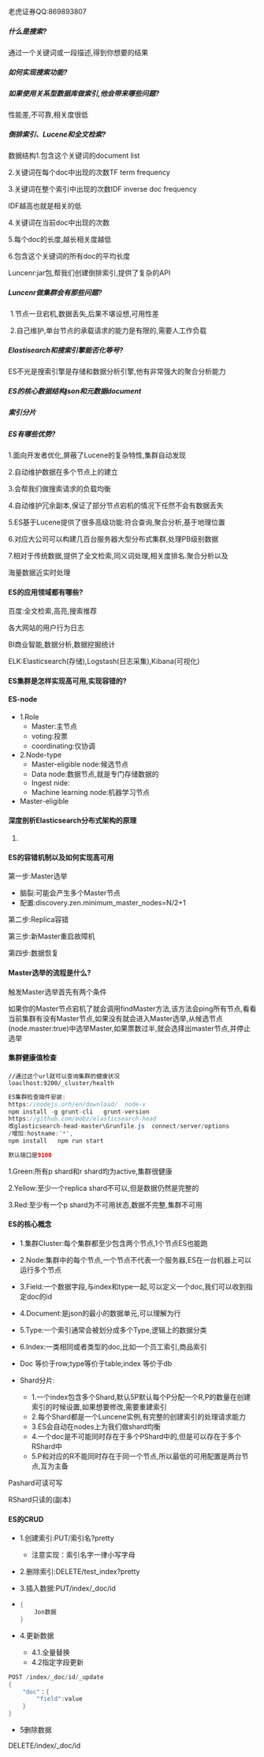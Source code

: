老虎证券QQ:869893807 

##### 什么是搜索? 

通过一个关键词或一段描述,得到你想要的结果

##### 如何实现搜索功能?

##### 如果使用关系型数据库做索引,他会带来哪些问题?

性能差,不可靠,相关度很低

##### 倒排索引、Lucene和全文检索?

数据结构1.包含这个关键词的document list

2.关键词在每个doc中出现的次数TF term frequency

3.关键词在整个索引中出现的次数IDF inverse doc frequency

IDF越高也就是相关的低

4.关键词在当前doc中出现的次数

5.每个doc的长度,越长相关度越低

6.包含这个关键词的所有doc的平均长度

Luncenr:jar包,帮我们创建倒排索引,提供了复杂的API

##### Luncenr做集群会有那些问题?

​	1.节点一旦宕机,数据丢失,后果不堪设想,可用性差

​	2.自己维护,单台节点的承载请求的能力是有限的,需要人工作负载

##### Elastisearch和搜索引擎能否化等号?

ES不光是搜索引擎是存储和数据分析引擎,他有非常强大的聚合分析能力



##### ES的核心数据结构json和元数据document

##### 索引分片

##### ES有哪些优势?

1.面向开发者优化,屏蔽了Lucene的复杂特性,集群自动发现

2.自动维护数据在多个节点上的建立

3.会帮我们做搜索请求的负载均衡

4.自动维护冗余副本,保证了部分节点宕机的情况下任然不会有数据丢失

5.ES基于Lucene提供了很多高级功能:符合查询,聚合分析,基于地理位置

6.对应大公司可以构建几百台服务器大型分布式集群,处理PB级别数据

7.相对于传统数据,提供了全文检索,同义词处理,相关度排名.聚合分析以及

海量数据近实时处理

#### ES的应用领域都有哪些?

百度:全文检索,高亮,搜索推荐

各大网站的用户行为日志

BI商业智能,数据分析,数据挖掘统计

ELK:Elasticsearch(存储),Logstash(日志采集),Kibana(可视化)

#### ES集群是怎样实现高可用,实现容错的?





#### ES-node

- 1.Role 
  - Master:主节点
  - voting:投票
  - coordinating:仅协调
- 2.Node-type
  - Master-eligible node:候选节点
  - Data node:数据节点,就是专门存储数据的
  - Ingest nide:
  - Machine learning node:机器学习节点
- Master-eligible

#### 深度剖析Elasticsearch分布式架构的原理

1. 

#### ES的容错机制以及如何实现高可用

第一步:Master选举

- 脑裂:可能会产生多个Master节点
- 配置:discovery.zen.minimum_master_nodes=N/2+1

第二步:Replica容错

第三步:新Master重启故障机

第四步:数据恢复

#### Master选举的流程是什么?

触发Master选举首先有两个条件

如果你的Master节点宕机了就会调用findMaster方法,该方法会ping所有节点,看看当前集群有没有Master节点,如果没有就会进入Master选举,从候选节点(node.master:true)中选举Master,如果票数过半,就会选择出master节点,并停止选举

#### 集群健康值检查

```http
//通过这个url就可以查询集群的健康状况
loaclhost:9200/_cluster/health
```

```java
ES集群检查插件安装:
https://nodejs.orh/en/download/  node-v
npm install -g grunt-cli   grunt-version
https://github.com/mobz/elasticsearch-head
改glasticsearch-head-master\Grunfile.js  connect/server/options
/增加:hostname:'*',
npm install   npm run start

默认端口是9100
```

1.Green:所有p shard和r shard均为active,集群很健康

2.Yellow:至少一个replica shard不可以,但是数据仍然是完整的

3.Red:至少有一个p shard为不可用状态,数据不完整,集群不可用

#### ES的核心概念

- 1.集群Cluster:每个集群都至少包含两个节点,1个节点ES也能跑
- 2.Node:集群中的每个节点,一个节点不代表一个服务器,ES在一台机器上可以运行多个节点
- 3.Field:一个数据字段,与index和type一起,可以定义一个doc,我们可以收到指定doc的id
- 4.Document:是json的最小的数据单元,可以理解为行
- 5.Type:一个索引通常会被划分成多个Type,逻辑上的数据分类

- 6.Index:一类相同或者类型的doc,比如一个员工索引,商品索引

- Doc 等价于row;type等价于table;index 等价于db

- Shard分片:
  - 1.一个index包含多个Shard,默认5P默认每个P分配一个R,P的数量在创建索引的时候设置,如果想要修改,需要重建索引
  - 2.每个Shard都是一个Luncene实例,有完整的创建索引的处理请求能力
  - 3.ES会自动在nodes上为我们做shard均衡
  - 4.一个doc是不可能同时存在于多个PShard中的,但是可以存在于多个RShard中
  - 5.P和对应的R不能同时存在于同一个节点,所以最低的可用配置是两台节点,互为主备

Pashard可读可写

RShard只读的(副本)

#### ES的CRUD

- 1.创建索引:PUT/索引名?pretty   

  - 注意实现：索引名字一律小写字母

- 2.删除索引:DELETE/test_index?pretty

- 3.插入数据:PUT/index/_doc/id

- ```java
  {
      Jon数据
  }
  ```

- 4.更新数据

  - 4.1.全量替换
  - 4.2指定字段更新

```java
POST /index/_doc/id/_update
{
	"doc"：{
		"field":value
	}
}
```

- 5删除数据

DELETE/index/_doc/id

